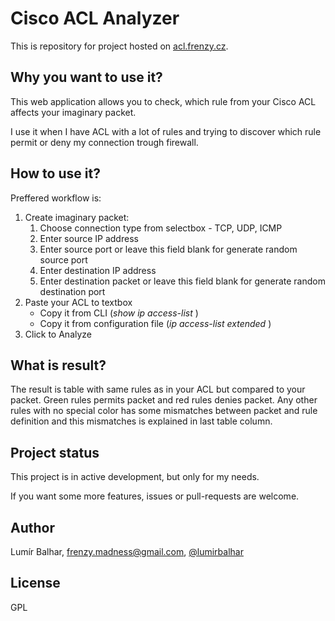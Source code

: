 # Cisco ACL Analyzer

This is repository for project hosted on [acl.frenzy.cz](http://acl.frenzy.cz/).

## Why you want to use it?

This web application allows you to check, which rule from your Cisco ACL affects your imaginary packet.

I use it when I have ACL with a lot of rules and trying to discover which rule permit or deny my connection trough firewall.

## How to use it?

Preffered workflow is:

1. Create imaginary packet:
    1. Choose connection type from selectbox - TCP, UDP, ICMP
    2. Enter source IP address
    3. Enter source port or leave this field blank for generate random source port
    4. Enter destination IP address
    5. Enter destination packet or leave this field blank for generate random destination port
2. Paste your ACL to textbox
    - Copy it from CLI (*show ip access-list <my-access-list-name>*)
    - Copy it from configuration file (*ip access-list extended <my-access-list-name>*)
3. Click to Analyze

## What is result?

The result is table with same rules as in your ACL but compared to your packet. Green rules permits packet and red rules denies packet. Any other rules with no special color has some mismatches between packet and rule definition and this mismatches is explained in last table column.

## Project status

This project is in active development, but only for my needs.

If you want some more features, issues or pull-requests are welcome.

## Author

Lumír Balhar, [frenzy.madness@gmail.com](mailto:frenzy.madness@gmail.com), [@lumirbalhar](https://twitter.com/lumirbalhar)

## License

GPL
